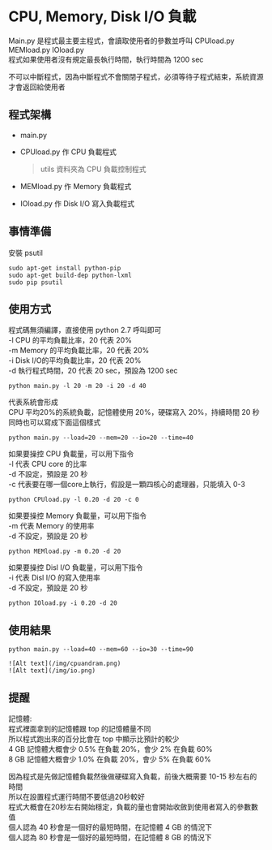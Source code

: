 # CPU, Memory, Disk I/O 負載
Main.py 是程式最主要主程式，會讀取使用者的參數並呼叫 CPUload.py MEMload.py IOload.py<br>
程式如果使用者沒有規定最長執行時間，執行時間為 1200 sec

不可以中斷程式，因為中斷程式不會關閉子程式，必須等待子程式結束，系統資源才會返回給使用者

## 程式架構

* main.py
* CPUload.py 作 CPU 負載程式
  > utils 資料夾為 CPU 負載控制程式

* MEMload.py 作 Memory 負載程式
* IOload.py  作 Disk I/O 寫入負載程式

## 事情準備

安裝 psutil

    sudo apt-get install python-pip
    sudo apt-get build-dep python-lxml
    sudo pip psutil

## 使用方式

程式碼無須編譯，直接使用 python 2.7 呼叫即可<br>
-l CPU     的平均負載比率，20 代表 20%<br>
-m Memory  的平均負載比率，20 代表 20%<br>
-i Disk I/O的平均負載比率，20 代表 20%<br>
-d 執行程式時間，20 代表 20 sec，預設為 1200 sec<br>

    python main.py -l 20 -m 20 -i 20 -d 40

代表系統會形成<br>
CPU 平均20%的系統負載，記憶體使用 20%，硬碟寫入 20%，持續時間 20 秒<br>
同時也可以寫成下面這個樣式

    python main.py --load=20 --mem=20 --io=20 --time=40

如果要操控 CPU 負載量，可以用下指令<br>
-l 代表 CPU core 的比率<br>
-d 不設定，預設是 20 秒<br>
-c 代表要在哪一個core上執行，假設是一顆四核心的處理器，只能填入 0-3

    python CPUload.py -l 0.20 -d 20 -c 0

如果要操控 Memory 負載量，可以用下指令<br>
-m 代表 Memory 的使用率<br>
-d 不設定，預設是 20 秒

    python MEMload.py -m 0.20 -d 20

如果要操控 Disl I/O 負載量，可以用下指令<br>
-i 代表 Disl I/O 的寫入使用率<br>
-d 不設定，預設是 20 秒

    python IOload.py -i 0.20 -d 20

## 使用結果

    python main.py --load=40 --mem=60 --io=30 --time=90

    ![Alt text](/img/cpuandram.png)
    ![Alt text](/img/io.png)

## 提醒

記憶體:<br>
程式裡面拿到的記憶體跟 top 的記憶體量不同<br>
所以程式跑出來的百分比會在 top 中顯示比預計的較少<br>
4 GB 記憶體大概會少 0.5% 在負載 20%，會少 2% 在負載 60%<br>
8 GB 記憶體大概會少 1.0% 在負載 20%，會少 5% 在負載 60%<br>

因為程式是先做記憶體負載然後做硬碟寫入負載，前後大概需要 10-15 秒左右的時間<br>
所以在設置程式運行時間不要低過20秒較好<br>
程式大概會在20秒左右開始穩定，負載的量也會開始收斂到使用者寫入的參數數值<br>
個人認為 40 秒會是一個好的最短時間，在記憶體 4 GB 的情況下<br>
個人認為 80 秒會是一個好的最短時間，在記憶體 8 GB 的情況下<br>
